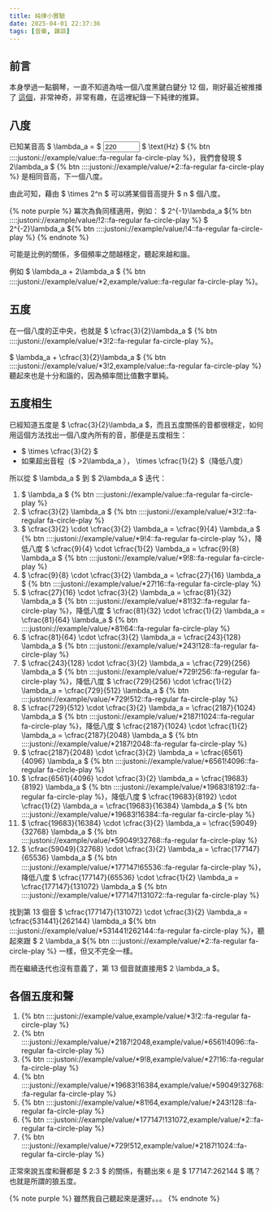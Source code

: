 ```yaml
---
title: 純律小實驗
date: 2025-04-01 22:37:36
tags: [音樂, 雜談]
---
```


## 前言

本身學過一點鋼琴，一直不知道為啥一個八度黑鍵白鍵分 12 個，剛好最近被推播了 [這個](https://youtu.be/UBhwla7_BdQ)，非常神奇，非常有趣，在這裡紀錄一下純律的推算。

## 八度

已知某音高 $ \lambda_a = $ <input id="example" type='number' min='27' max='2093' value='220'/> $ \text{Hz} $ {% btn ::::justoni://example/value::fa-regular fa-circle-play %}，我們會發現 $ 2\lambda_a $ {% btn ::::justoni://example/value/*2::fa-regular fa-circle-play %} 是相同音高，下一個八度。

由此可知，藉由 $ \times 2^n $ 可以將某個音高提升 $ n $ 個八度。

{% note purple %}
冪次為負同樣適用，例如：
$ 2^{-1}\lambda_a ${% btn ::::justoni://example/value/!2::fa-regular fa-circle-play %}
$ 2^{-2}\lambda_a ${% btn ::::justoni://example/value/!4::fa-regular fa-circle-play %}
{% endnote %}

可能是比例的關係，多個頻率之間越穩定，聽起來越和諧。

例如 $ \lambda_a + 2\lambda_a $ {% btn ::::justoni://example/value/*2,example/value::fa-regular fa-circle-play %}。

## 五度

在一個八度的正中央，也就是 $ \cfrac{3}{2}\lambda_a $ {% btn ::::justoni://example/value/*3!2::fa-regular fa-circle-play %}。

$ \lambda_a + \cfrac{3}{2}\lambda_a $ {% btn ::::justoni://example/value/*3!2,example/value::fa-regular fa-circle-play %} 聽起來也是十分和諧的，因為頻率間比值數字單純。

## 五度相生

已經知道五度是 $ \cfrac{3}{2}\lambda_a $，而且五度關係的音都很穩定，如何用這個方法找出一個八度內所有的音，那便是五度相生：

- $ \times \cfrac{3}{2} $
- 如果超出音程（$ >2\lambda_a $），$ \times \cfrac{1}{2} $（降低八度）

所以從 $ \lambda_a $ 到 $ 2\lambda_a $ 迭代：

1. $ \lambda_a $ {% btn ::::justoni://example/value::fa-regular fa-circle-play %}
2. $ \cfrac{3}{2} \lambda_a $ {% btn ::::justoni://example/value/*3!2::fa-regular fa-circle-play %}
3. $ \cfrac{3}{2} \cdot \cfrac{3}{2} \lambda_a = \cfrac{9}{4} \lambda_a $ {% btn ::::justoni://example/value/*9!4::fa-regular fa-circle-play %}，降低八度 $ \cfrac{9}{4} \cdot \cfrac{1}{2} \lambda_a = \cfrac{9}{8} \lambda_a $ {% btn ::::justoni://example/value/*9!8::fa-regular fa-circle-play %}
4. $ \cfrac{9}{8} \cdot \cfrac{3}{2} \lambda_a = \cfrac{27}{16} \lambda_a $ {% btn ::::justoni://example/value/*27!16::fa-regular fa-circle-play %}
5. $ \cfrac{27}{16} \cdot \cfrac{3}{2} \lambda_a = \cfrac{81}{32} \lambda_a $ {% btn ::::justoni://example/value/*81!32::fa-regular fa-circle-play %}，降低八度 $ \cfrac{81}{32} \cdot \cfrac{1}{2} \lambda_a = \cfrac{81}{64} \lambda_a $ {% btn ::::justoni://example/value/*81!64::fa-regular fa-circle-play %}
6. $ \cfrac{81}{64} \cdot \cfrac{3}{2} \lambda_a = \cfrac{243}{128} \lambda_a $ {% btn ::::justoni://example/value/*243!128::fa-regular fa-circle-play %}
7. $ \cfrac{243}{128} \cdot \cfrac{3}{2} \lambda_a = \cfrac{729}{256} \lambda_a $ {% btn ::::justoni://example/value/*729!256::fa-regular fa-circle-play %}，降低八度 $ \cfrac{729}{256} \cdot \cfrac{1}{2} \lambda_a = \cfrac{729}{512} \lambda_a $ {% btn ::::justoni://example/value/*729!512::fa-regular fa-circle-play %}
8. $ \cfrac{729}{512} \cdot \cfrac{3}{2} \lambda_a = \cfrac{2187}{1024} \lambda_a $ {% btn ::::justoni://example/value/*2187!1024::fa-regular fa-circle-play %}，降低八度 $ \cfrac{2187}{1024} \cdot \cfrac{1}{2} \lambda_a = \cfrac{2187}{2048} \lambda_a $ {% btn ::::justoni://example/value/*2187!2048::fa-regular fa-circle-play %}
9. $ \cfrac{2187}{2048} \cdot \cfrac{3}{2} \lambda_a = \cfrac{6561}{4096} \lambda_a $ {% btn ::::justoni://example/value/*6561!4096::fa-regular fa-circle-play %}
10. $ \cfrac{6561}{4096} \cdot \cfrac{3}{2} \lambda_a = \cfrac{19683}{8192} \lambda_a $ {% btn ::::justoni://example/value/*19683!8192::fa-regular fa-circle-play %}，降低八度 $ \cfrac{19683}{8192} \cdot \cfrac{1}{2} \lambda_a = \cfrac{19683}{16384} \lambda_a $ {% btn ::::justoni://example/value/*19683!16384::fa-regular fa-circle-play %}
11. $ \cfrac{19683}{16384} \cdot \cfrac{3}{2} \lambda_a = \cfrac{59049}{32768} \lambda_a $ {% btn ::::justoni://example/value/*59049!32768::fa-regular fa-circle-play %}
12. $ \cfrac{59049}{32768} \cdot \cfrac{3}{2} \lambda_a = \cfrac{177147}{65536} \lambda_a $ {% btn ::::justoni://example/value/*177147!65536::fa-regular fa-circle-play %}，降低八度 $ \cfrac{177147}{65536} \cdot \cfrac{1}{2} \lambda_a = \cfrac{177147}{131072} \lambda_a $ {% btn ::::justoni://example/value/*177147!131072::fa-regular fa-circle-play %}

找到第 13 個音 $ \cfrac{177147}{131072} \cdot \cfrac{3}{2} \lambda_a = \cfrac{531441}{262144} \lambda_a ${% btn ::::justoni://example/value/*531441!262144::fa-regular fa-circle-play %}，聽起來跟 $ 2 \lambda_a ${% btn ::::justoni://example/value/*2::fa-regular fa-circle-play %} 一樣，但又不完全一樣。

而在繼續迭代也沒有意義了，第 13 個音就直接用$ 2 \lambda_a $。

## 各個五度和聲

1. {% btn ::::justoni://example/value,example/value/*3!2::fa-regular fa-circle-play %}
2. {% btn ::::justoni://example/value/*2187!2048,example/value/*6561!4096::fa-regular fa-circle-play %}
3. {% btn ::::justoni://example/value/*9!8,example/value/*27!16::fa-regular fa-circle-play %}
4. {% btn ::::justoni://example/value/*19683!16384,example/value/*59049!32768::fa-regular fa-circle-play %}
5. {% btn ::::justoni://example/value/*81!64,example/value/*243!128::fa-regular fa-circle-play %}
6. {% btn ::::justoni://example/value/*177147!131072,example/value/*2::fa-regular fa-circle-play %}
7. {% btn ::::justoni://example/value/*729!512,example/value/*2187!1024::fa-regular fa-circle-play %}

正常來說五度和聲都是 $ 2:3 $ 的關係，有聽出來 `6` 是 $ 177147:262144 $ 嗎？也就是所謂的狼五度。

{% note purple %}
雖然我自己聽起來是還好。。。
{% endnote %}

<xscript src='justoni.js'></xscript>
